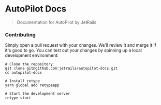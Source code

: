 # AutoPilot Docs
> Documentation for AutoPilot by JetRails

### Contributing

Simply open a pull request with your changes.
We'll review it and merge it if it's good to go.
You can test out your changes by spinning up a local development environment:

```shell
# Clone the repository
git clone git@github.com:jetrails/autopilot-docs.git
cd autopilot-docs

# Install retype
yarn global add retypeapp

# Start the development server
retype start
```
